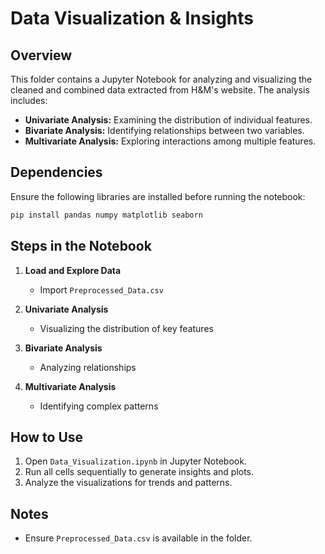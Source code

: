 # Data Visualization & Insights  

## Overview  
This folder contains a Jupyter Notebook for analyzing and visualizing the cleaned and combined data extracted from H&M's website. The analysis includes:  
- **Univariate Analysis:** Examining the distribution of individual features.  
- **Bivariate Analysis:** Identifying relationships between two variables.  
- **Multivariate Analysis:** Exploring interactions among multiple features.  


## Dependencies  
Ensure the following libraries are installed before running the notebook:  
```bash
pip install pandas numpy matplotlib seaborn
```

## Steps in the Notebook  
1. **Load and Explore Data**  
   - Import `Preprocessed_Data.csv`  

2. **Univariate Analysis**  
   - Visualizing the distribution of key features  

3. **Bivariate Analysis**  
   - Analyzing relationships 

4. **Multivariate Analysis**  
   - Identifying complex patterns  

## How to Use  
1. Open `Data_Visualization.ipynb` in Jupyter Notebook.  
2. Run all cells sequentially to generate insights and plots.  
3. Analyze the visualizations for trends and patterns.  

## Notes  
- Ensure `Preprocessed_Data.csv` is available in the folder.  
